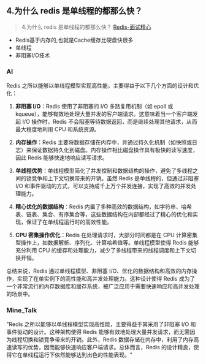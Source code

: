 
##  4.为什么 redis 是单线程的都那么快？
> 4.为什么 redis 是单线程的都那么快？
[Redis-面试精心](@面经收集箱/(其他渠道)Redis面试题-15道.pdf#page=3&selection=31,0,37,10)

- Redis基于内存的,也就是Cache缓存比硬盘快很多
- 单线程
- 非阻塞I/O技术

### AI
Redis 之所以能够以单线程模型实现高性能，主要得益于以下几个方面的设计和优化：

1. **非阻塞 I/O**：Redis 使用了非阻塞的 I/O 多路复用机制（如 epoll 或 kqueue），能够有效地处理大量并发的客户端请求。这意味着当一个客户端发起 I/O 操作时，Redis 不会阻塞等待数据返回，而是继续处理其他请求，从而最大程度地利用 CPU 和系统资源。

2. **内存操作**：Redis 主要将数据存储在内存中，并通过持久化机制（如快照或日志）来保证数据持久化到磁盘。内存操作相比磁盘操作具有极快的读写速度，因此 Redis 能够快速地响应读写请求。

3. **单线程优势**：单线程模型简化了并发控制和数据结构的操作，避免了多线程之间的锁竞争和上下文切换带来的开销。虽然 Redis 是单线程的，但通过非阻塞 I/O 和事件驱动的方式，可以支持成千上万个并发连接，实现了高效的并发处理能力。

4. **精心优化的数据结构**：Redis 内置了多种高效的数据结构，如字符串、哈希表、链表、集合、有序集合等，这些数据结构在内部都经过了精心的优化和实现，保证了在单线程运行时的高效性能。

5. **CPU 密集操作优化**：Redis 在处理请求时，大部分时间都是在 CPU 计算密集型操作上，如数据解析、序列化、计算哈希值等。单线程模型使得 Redis 能够充分利用 CPU 的缓存和处理能力，减少了多线程带来的线程调度和上下文切换开销。

总结来说，Redis 通过单线程模型、非阻塞 I/O、优化的数据结构和高效的内存操作，实现了在单实例下的高性能和高并发处理能力。这种设计使得 Redis 成为了一个非常流行的内存数据库和缓存系统，被广泛应用于需要快速响应和高并发处理的场景中。

### Mine_Talk
"Redis 之所以能够以单线程模型实现高性能，主要得益于其采用了非阻塞 I/O 和事件驱动的设计。这种架构使得 Redis 能够有效地处理大量并发请求，而无需因为线程切换和锁竞争带来的开销。此外，Redis 数据存储在内存中，利用了内存高速读写的优势，因而能够快速响应客户端请求。总体而言，Redis 的设计精良，使得它在单线程运行下依然能够达到出色的性能表现。"